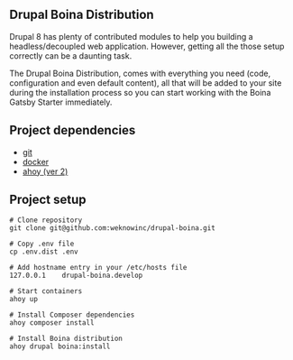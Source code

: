 Drupal Boina Distribution
--
Drupal 8 has plenty of contributed modules to help you building a headless/decoupled web application. However, getting all the those setup correctly can be a daunting task.

The Drupal Boina Distribution, comes with everything you need (code, configuration and even default content), all that will be added to your site during the installation process so you can start working with the Boina Gatsby Starter immediately.

## Project dependencies
* [git](https://git-scm.com/)
* [docker](https://www.docker.com/)
* [ahoy (ver 2)](https://github.com/ahoy-cli/ahoy)

## Project setup
```
# Clone repository
git clone git@github.com:weknowinc/drupal-boina.git

# Copy .env file
cp .env.dist .env

# Add hostname entry in your /etc/hosts file
127.0.0.1    drupal-boina.develop

# Start containers
ahoy up

# Install Composer dependencies
ahoy composer install

# Install Boina distribution
ahoy drupal boina:install
```
